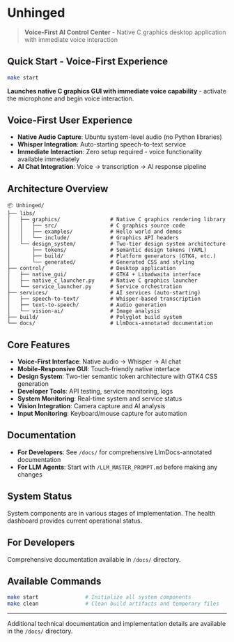 # Unhinged

> **Voice-First AI Control Center** - Native C graphics desktop application with immediate voice interaction

## Quick Start - Voice-First Experience

```bash
make start
```

**Launches native C graphics GUI with immediate voice capability** - activate the microphone and begin voice interaction.

## Voice-First User Experience

- **Native Audio Capture**: Ubuntu system-level audio (no Python libraries)
- **Whisper Integration**: Auto-starting speech-to-text service
- **Immediate Interaction**: Zero setup required - voice functionality available immediately
- **AI Chat Integration**: Voice → transcription → AI response pipeline

## Architecture Overview

```
📦 Unhinged/
├── libs/
│   ├── graphics/                # Native C graphics rendering library
│   │   ├── src/                 # C graphics source code
│   │   ├── examples/            # Hello world and demos
│   │   └── include/             # Graphics API headers
│   └── design_system/           # Two-tier design system architecture
│       ├── tokens/              # Semantic design tokens (YAML)
│       ├── build/               # Platform generators (GTK4, etc.)
│       └── generated/           # Generated CSS and styling
├── control/                     # Desktop application
│   ├── native_gui/              # GTK4 + Libadwaita interface
│   ├── native_c_launcher.py     # Native C graphics launcher
│   └── service_launcher.py      # Service orchestration
├── services/                    # AI services (auto-starting)
│   ├── speech-to-text/          # Whisper-based transcription
│   ├── text-to-speech/          # Audio generation
│   └── vision-ai/               # Image analysis
├── build/                       # Polyglot build system
└── docs/                        # LlmDocs-annotated documentation
```

## Core Features

- **Voice-First Interface**: Native audio → Whisper → AI chat
- **Mobile-Responsive GUI**: Touch-friendly native interface
- **Design System**: Two-tier semantic token architecture with GTK4 CSS generation
- **Developer Tools**: API testing, service monitoring, logs
- **System Monitoring**: Real-time system and service status
- **Vision Integration**: Camera capture and AI analysis
- **Input Monitoring**: Keyboard/mouse capture for automation

## Documentation

- **For Developers**: See `/docs/` for comprehensive LlmDocs-annotated documentation
- **For LLM Agents**: Start with `/LLM_MASTER_PROMPT.md` before making any changes

## System Status

System components are in various stages of implementation. The health dashboard provides current operational status.

## For Developers

Comprehensive documentation available in `/docs/` directory.

## Available Commands

```bash
make start               # Initialize all system components
make clean               # Clean build artifacts and temporary files
```

---

Additional technical documentation and implementation details are available in the `/docs/` directory.
